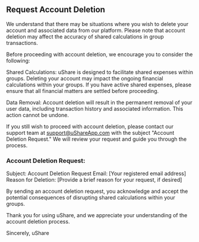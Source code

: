 Request Account Deletion
----------------

We understand that there may be situations where you wish to delete your account and associated data from our platform. Please note that account deletion may affect the accuracy of shared calculations in group transactions.

Before proceeding with account deletion, we encourage you to consider the following:

Shared Calculations: uShare is designed to facilitate shared expenses within groups. Deleting your account may impact the ongoing financial calculations within your groups. If you have active shared expenses, please ensure that all financial matters are settled before proceeding.

Data Removal: Account deletion will result in the permanent removal of your user data, including transaction history and associated information. This action cannot be undone.

If you still wish to proceed with account deletion, please contact our support team at support@uShareApp.com with the subject "Account Deletion Request." We will review your request and guide you through the process.

### Account Deletion Request:

Subject: Account Deletion Request
Email: [Your registered email address]
Reason for Deletion: [Provide a brief reason for your request, if desired]

By sending an account deletion request, you acknowledge and accept the potential consequences of disrupting shared calculations within your groups.

Thank you for using uShare, and we appreciate your understanding of the account deletion process.

Sincerely,
uShare
